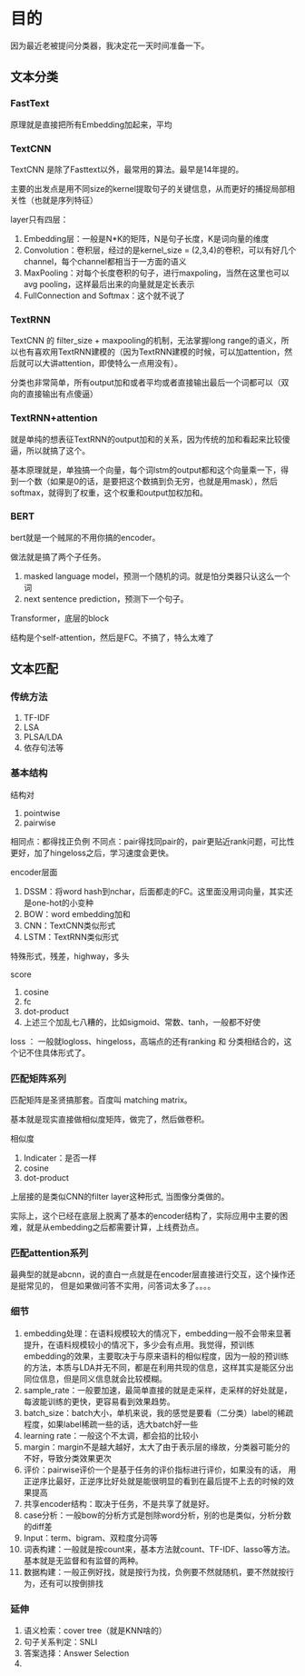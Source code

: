 # 目的

因为最近老被提问分类器，我决定花一天时间准备一下。

## 文本分类

### FastText

原理就是直接把所有Embedding加起来，平均



### TextCNN

TextCNN 是除了Fasttext以外，最常用的算法。最早是14年提的。

主要的出发点是用不同size的kernel提取句子的关键信息，从而更好的捕捉局部相关性（也就是序列特征）

layer只有四层：

1. Embedding层：一般是N*K的矩阵，N是句子长度，K是词向量的维度
2. Convolution：卷积层，经过的是kernel_size = (2,3,4)的卷积，可以有好几个channel，每个channel都相当于一方面的语义
3. MaxPooling：对每个长度卷积的句子，进行maxpoling，当然在这里也可以avg pooling，这样最后出来的向量就是定长表示
4. FullConnection and Softmax：这个就不说了

### TextRNN

TextCNN 的 filter_size + maxpooling的机制，无法掌握long range的语义，所以也有喜欢用TextRNN建模的（因为TextRNN建模的时候，可以加attention，然后就可以大讲attention，即使特么一点用没有）。

分类也非常简单，所有output加和或者平均或者直接输出最后一个词都可以（双向的直接输出有点傻逼）

### TextRNN+attention

就是单纯的想表征TextRNN的output加和的关系，因为传统的加和看起来比较傻逼，所以就搞了这个。

基本原理就是，单独搞一个向量，每个词lstm的output都和这个向量乘一下，得到一个数（如果是0的话，是要把这个数搞到负无穷，也就是用mask），然后softmax，就得到了权重，这个权重和output加权加和。

### BERT

bert就是一个贼屌的不用你搞的encoder。

做法就是搞了两个子任务。

1. masked language model，预测一个随机的词。就是怕分类器只认这么一个词
2. next sentence prediction，预测下一个句子。

Transformer，底层的block

结构是个self-attention，然后是FC。不搞了，特么太难了

## 文本匹配

### 传统方法

1. TF-IDF
2. LSA
3. PLSA/LDA
4. 依存句法等

### 基本结构

结构对

1. pointwise
2. pairwise

相同点：都得找正负例
不同点：pair得找同pair的，pair更贴近rank问题，可比性更好，加了hingeloss之后，学习速度会更快。

encoder层面

1. DSSM：将word hash到nchar，后面都走的FC。这里面没用词向量，其实还是one-hot的小变种
2. BOW：word embedding加和
3. CNN：TextCNN类似形式
4. LSTM：TextRNN类似形式

特殊形式，残差，highway，多头

score

1. cosine
2. fc
3. dot-product
4. 上述三个加乱七八糟的，比如sigmoid、常数、tanh，一般都不好使

loss ： 一般就logloss、hingeloss，高端点的还有ranking 和 分类相结合的，这个记不住具体形式了。

### 匹配矩阵系列

匹配矩阵是圣贤搞那套。百度叫 matching matrix。

基本就是现实直接做相似度矩阵，做完了，然后做卷积。

相似度

1. Indicater：是否一样
2. cosine
3. dot-product

上层接的是类似CNN的filter layer这种形式, 当图像分类做的。

实际上，这个已经在底层上脱离了基本的encoder结构了，实际应用中主要的困难，就是从embedding之后都需要计算，上线费劲点。

### 匹配attention系列

最典型的就是abcnn，说的直白一点就是在encoder层直接进行交互，这个操作还是挺常见的， 但是如果做问答不实用，问答词太多了。。。。

### 细节

1. embedding处理：在语料规模较大的情况下，embedding一般不会带来显著提升，在语料规模较小的情况下，多少会有点用。我觉得，预训练embedding的效果，主要取决于与原来语料的相似程度，因为一般的预训练的方法，本质与LDA并无不同，都是在利用共现的信息，这样其实是能区分出同位信息，但是同义信息就会比较模糊。
2. sample_rate：一般要加速，最简单直接的就是走采样，走采样的好处就是，每波能训练的更快，更容易看到效果趋势。
3. batch_size：batch大小，单机来说，我的感觉是要看（二分类）label的稀疏程度，如果label稀疏一些的话，选大batch好一些
4. learning rate：一般这个不太调，都会掐的比较小
5. margin：margin不是越大越好，太大了由于表示层的缘故，分类器可能分的不好，导致分类效果更次
6. 评价：pairwise评价一个是基于任务的评价指标进行评价，如果没有的话， 用正逆序比最好，正逆序比好处就是能很明显的看到在最后提不上去的时候的效果提高
7. 共享encoder结构：取决于任务，不是共享了就是好。
8. case分析：一般bow的分析方式是刨除word分析，别的也是类似，分析分数的diff差
9. Input：term、bigram、双粒度分词等
10. 词表构建：一般就是按count来，基本方法就count、TF-IDF、lasso等方法。基本就是无监督和有监督的两种。
11. 数据构建：一般正例好找，就是按行为找，负例要不然就随机，要不然就按行为，还有可以按倒排找

### 延伸

1. 语义检索：cover tree（就是KNN啥的）
2. 句子关系判定：SNLI
3. 答案选择：Answer Selection
4. 


